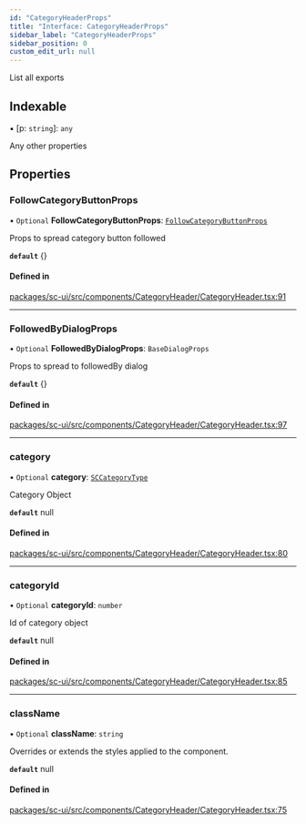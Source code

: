 ```yaml
---
id: "CategoryHeaderProps"
title: "Interface: CategoryHeaderProps"
sidebar_label: "CategoryHeaderProps"
sidebar_position: 0
custom_edit_url: null
---
```


List all exports

## Indexable

▪ [p: `string`]: `any`

Any other properties

## Properties

### FollowCategoryButtonProps

• `Optional` **FollowCategoryButtonProps**: [`FollowCategoryButtonProps`](FollowCategoryButtonProps)

Props to spread category button followed

**`default`** {}

#### Defined in

[packages/sc-ui/src/components/CategoryHeader/CategoryHeader.tsx:91](https://github.com/selfcommunity/community-ui/blob/8bbb33c/packages/sc-ui/src/components/CategoryHeader/CategoryHeader.tsx#L91)

___

### FollowedByDialogProps

• `Optional` **FollowedByDialogProps**: `BaseDialogProps`

Props to spread to followedBy dialog

**`default`** {}

#### Defined in

[packages/sc-ui/src/components/CategoryHeader/CategoryHeader.tsx:97](https://github.com/selfcommunity/community-ui/blob/8bbb33c/packages/sc-ui/src/components/CategoryHeader/CategoryHeader.tsx#L97)

___

### category

• `Optional` **category**: [`SCCategoryType`](SCCategoryType)

Category Object

**`default`** null

#### Defined in

[packages/sc-ui/src/components/CategoryHeader/CategoryHeader.tsx:80](https://github.com/selfcommunity/community-ui/blob/8bbb33c/packages/sc-ui/src/components/CategoryHeader/CategoryHeader.tsx#L80)

___

### categoryId

• `Optional` **categoryId**: `number`

Id of category object

**`default`** null

#### Defined in

[packages/sc-ui/src/components/CategoryHeader/CategoryHeader.tsx:85](https://github.com/selfcommunity/community-ui/blob/8bbb33c/packages/sc-ui/src/components/CategoryHeader/CategoryHeader.tsx#L85)

___

### className

• `Optional` **className**: `string`

Overrides or extends the styles applied to the component.

**`default`** null

#### Defined in

[packages/sc-ui/src/components/CategoryHeader/CategoryHeader.tsx:75](https://github.com/selfcommunity/community-ui/blob/8bbb33c/packages/sc-ui/src/components/CategoryHeader/CategoryHeader.tsx#L75)
